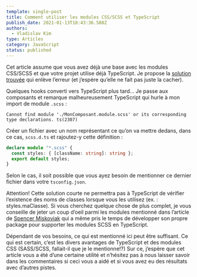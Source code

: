 ```yaml
---
template: single-post
title: Comment utiliser les modules CSS/SCSS et TypeScript
publish_date: 2021-01-13T18:43:36.588Z
authors:
  - Vladislav Kim
type: Articles
category: JavaScript
status: published
---
```


Cet article assume que vous avez déjà une base avec les modules CSS/SCSS et que votre projet utilise déjà TypeScript. Je propose la [solution trouvée](https://skovy.dev/generating-typescript-definitions-for-css-modules-using-sass/) qui enlève l’erreur (et j’espère qu’elle ne fait pas juste la cacher).

Quelques hooks converti vers TypeScript plus tard… Je passe aux composants et remarque malheureusement TypeScript qui hurle à mon import de module `.scss` :

`Cannot find module './MonComposant.module.scss' or its corresponding type declarations. ts(2307)`

Créer un fichier avec un nom représentant ce qu’on va mettre dedans, dans ce cas, `scss.d.ts` et rajoutez-y cette définition :

```ts
declare module "*.scss" {
  const styles: { [className: string]: string };
  export default styles;
}
```

Selon le cas, il soit possible que vous ayez besoin de mentionner ce dernier fichier dans votre `tsconfig.json`.

Attention! Cette solution courte ne permettra pas à TypeScript de vérifier l’existence des noms de classes lorsque vous les utilisez (ex. : styles.maClasse). Si vous cherchez quelque chose de plus complet, je vous conseille de jeter un coup d’oeil parmi les modules mentionné dans l’article de [Spencer Miskoviak](https://skovy.dev/generating-typescript-definitions-for-css-modules-using-sass/) qui a même pris le temps de développer son propre package pour supporter les modules SCSS en TypeScript.

Dépendant de vos besoins, ce qui est mentionné ici peut être suffisant. Ce qui est certain, c’est les divers avantages de TypeScript et des modules CSS (SASS/SCSS, fallait-il que je le mentionne!?) Sur ce, j’espère que cet article vous a été d’une certaine utilité et n’hésitez pas à nous laisser savoir dans les commentaires si ceci vous a aidé et si vous avez eu des résultats avec d’autres pistes.
